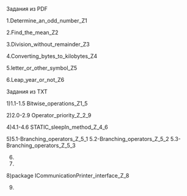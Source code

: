 Задания из PDF

1.Determine_an_odd_number_Z1

2.Find_the_mean_Z2

3.Division_without_remainder_Z3

4.Converting_bytes_to_kilobytes_Z4

5.letter_or_other_symbol_Z5

6.Leap_year_or_not_Z6

Задания из TXT

1)1.1-1.5 Bitwise_operations_Z1_5

2)2.0-2.9 Operator_priority_Z_2_9

4)4.1-4.6 STATIC_sleepIn_method_Z_4_6

5)5.1-Branching_operators_Z_5_1
  5.2-Branching_operators_Z_5_2
  5.3-Branching_operators_Z_5_3
  
6)

7)

8)package ICommunicationPrinter_interface_Z_8

9)
